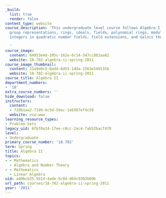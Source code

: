 ```yaml
---
_build:
  list: true
  render: false
content_type: website
course_description: 'This undergraduate level course follows Algebra I. Topics include
  group representations, rings, ideals, fields, polynomial rings, modules, factorization,
  integers in quadratic number fields, field extensions, and Galois theory.

  '
course_image:
  content: 84953e4d-395c-162e-6c14-347cc881aa82
  website: 18-702-algebra-ii-spring-2011
course_image_thumbnail:
  content: 21a9e0c5-8add-8d55-1dda-1563e549135b
  website: 18-702-algebra-ii-spring-2011
course_title: Algebra II
department_numbers:
- '18'
extra_course_numbers: ''
hide_download: false
instructors:
  content:
  - 720b1aa2-7199-bc5d-59ac-1e6587ef4c50
  website: ocw-www
learning_resource_types:
- Problem Sets
legacy_uid: 6fbf0a24-17ee-c0cc-2ac4-fab52bacf470
level:
- Undergraduate
primary_course_number: '18.702'
term: Spring
title: Algebra II
topics:
- - Mathematics
  - Algebra and Number Theory
- - Mathematics
  - Linear Algebra
uid: ad0bcb35-5b1d-4ade-9c8d-d64c9302b89b
url_path: courses/18-702-algebra-ii-spring-2011
year: '2011'
---
```


